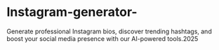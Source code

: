 # Instagram-generator-
Generate professional Instagram bios, discover trending hashtags, and boost your social media presence with our AI-powered tools.2025
